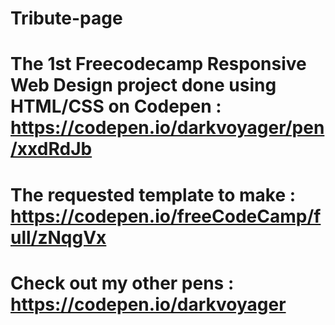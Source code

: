 # Tribute-page 
# The 1st Freecodecamp Responsive Web Design project done using HTML/CSS on Codepen : https://codepen.io/darkvoyager/pen/xxdRdJb
# The requested template to make : https://codepen.io/freeCodeCamp/full/zNqgVx
# Check out my other pens : https://codepen.io/darkvoyager
